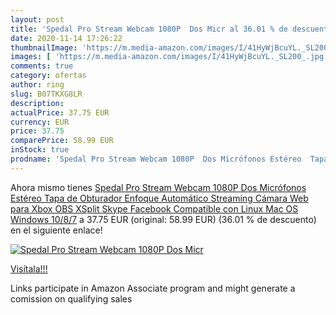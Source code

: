 ```yaml
---
layout: post
title: 'Spedal Pro Stream Webcam 1080P  Dos Micr al 36.01 % de descuento'
date: 2020-11-14 17:26:22
thumbnailImage: 'https://m.media-amazon.com/images/I/41HyWjBcuYL._SL200_.jpg'
images: [ 'https://m.media-amazon.com/images/I/41HyWjBcuYL._SL200_.jpg' ]
comments: true
category: ofertas
author: ring
slug: B07TKXG8LR
description:
actualPrice: 37.75 EUR
currency: EUR
price: 37.75
comparePrice: 58.99 EUR
inStock: true
prodname: 'Spedal Pro Stream Webcam 1080P  Dos Micrófonos Estéreo  Tapa de Obturador  Enfoque Automático Streaming Cámara Web para Xbox OBS XSplit Skype Facebook  Compatible con Linux Mac OS Windows 10/8/7'
---
```


Ahora mismo tienes [Spedal Pro Stream Webcam 1080P  Dos Micrófonos Estéreo  Tapa de Obturador  Enfoque Automático Streaming Cámara Web para Xbox OBS XSplit Skype Facebook  Compatible con Linux Mac OS Windows 10/8/7](https://www.amazon.es/dp/B07TKXG8LR/?tag=tolees-21) a 37.75 EUR (original: 58.99 EUR) (36.01 %  de descuento) en el siguiente enlace!

[![Spedal Pro Stream Webcam 1080P  Dos Micr](https://m.media-amazon.com/images/I/41HyWjBcuYL._SL200_.jpg)](https://www.amazon.es/dp/B07TKXG8LR/?tag=tolees-21)

[Visítala!!!](https://www.amazon.es/dp/B07TKXG8LR/?tag=tolees-21)

Links participate in Amazon Associate program and might generate a comission on qualifying sales
